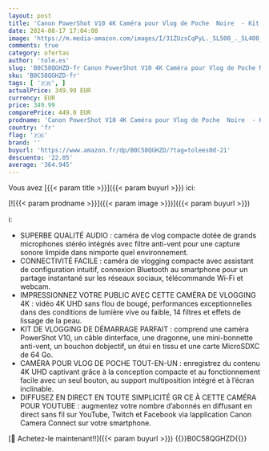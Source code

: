 ```yaml
---
layout: post
title: 'Canon PowerShot V10 4K Caméra pour Vlog de Poche  Noire  - Kit Caméra de Vlogging de Démarrage - Caméra de Vlogging Tout-en-Un avec Support Intégré  Accessoires - Bluetooth  Wi-FI  UVC/UAC'
date: 2024-08-17 17:04:08
image: 'https://m.media-amazon.com/images/I/31ZUzsCqPyL._SL500_._SL400_.jpg'
comments: true
category: ofertas
author: 'tole.es'
slug: 'B0C58QGHZD-fr Canon PowerShot V10 4K Caméra pour Vlog de Poche Noire -...'
sku: 'B0C58QGHZD-fr'
tags: [ '🇫🇷', ]
actualPrice: 349.99 EUR
currency: EUR
price: 349.99
comparePrice: 449.0 EUR
prodname: 'Canon PowerShot V10 4K Caméra pour Vlog de Poche  Noire  - Kit Caméra de Vlogging de Démarrage - Caméra de Vlogging Tout-en-Un avec Support Intégré  Accessoires - Bluetooth  Wi-FI  UVC/UAC'
country: 'fr'
flag: '🇫🇷'
brand: ''
buyurl: 'https://www.amazon.fr/dp/B0C58QGHZD/?tag=tolees0d-21'
descuento: '22.05'
average: '364.945'
---
```


Vous avez [{{< param title >}}]({{< param buyurl >}}) ici:

[![{{< param prodname >}}]({{< param image >}})]({{< param buyurl >}})

ℹ️:

- SUPERBE QUALITÉ AUDIO : caméra de vlog compacte dotée de grands microphones stéréo intégrés avec filtre anti-vent pour une capture sonore limpide dans nimporte quel environnement.
- CONNECTIVITÉ FACILE : caméra de vlogging compacte avec assistant de configuration intuitif, connexion Bluetooth au smartphone pour un partage instantané sur les réseaux sociaux, télécommande Wi-Fi et webcam.
- IMPRESSIONNEZ VOTRE PUBLIC AVEC CETTE CAMÉRA DE VLOGGING 4K : vidéo 4K UHD sans flou de bougé, performances exceptionnelles dans des conditions de lumière vive ou faible, 14 filtres et effets de lissage de la peau.
- KIT DE VLOGGING DE DÉMARRAGE PARFAIT : comprend une caméra PowerShot V10, un câble dinterface, une dragonne, une mini-bonnette anti-vent, un bouchon dobjectif, un étui en tissu et une carte MicroSDXC de 64 Go.
- CAMÉRA POUR VLOG DE POCHE TOUT-EN-UN : enregistrez du contenu 4K UHD captivant grâce à la conception compacte et au fonctionnement facile avec un seul bouton, au support multiposition intégré et à l’écran inclinable.
- DIFFUSEZ EN DIRECT EN TOUTE SIMPLICITÉ GR CE À CETTE CAMÉRA POUR YOUTUBE : augmentez votre nombre d’abonnés en diffusant en direct sans fil sur YouTube, Twitch et Facebook via lapplication Canon Camera Connect sur votre smartphone.

[🛒 Achetez-le maintenant!!]({{< param buyurl >}})
{{<world>}}B0C58QGHZD{{</world>}}
